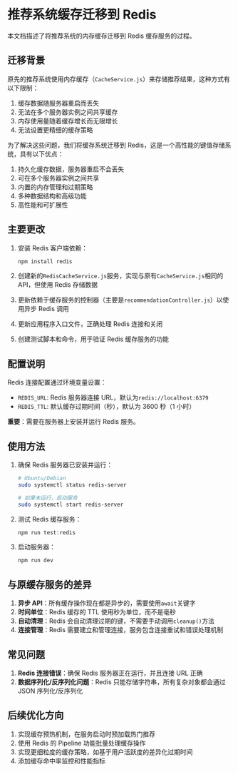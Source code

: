 # 推荐系统缓存迁移到 Redis

本文档描述了将推荐系统的内存缓存迁移到 Redis 缓存服务的过程。

## 迁移背景

原先的推荐系统使用内存缓存（`CacheService.js`）来存储推荐结果，这种方式有以下限制：

1. 缓存数据随服务器重启而丢失
2. 无法在多个服务器实例之间共享缓存
3. 内存使用量随着缓存增长而无限增长
4. 无法设置更精细的缓存策略

为了解决这些问题，我们将缓存系统迁移到 Redis，这是一个高性能的键值存储系统，具有以下优点：

1. 持久化缓存数据，服务器重启不会丢失
2. 可在多个服务器实例之间共享
3. 内置的内存管理和过期策略
4. 多种数据结构和高级功能
5. 高性能和可扩展性

## 主要更改

1. 安装 Redis 客户端依赖：

    ```bash
    npm install redis
    ```

2. 创建新的`RedisCacheService.js`服务，实现与原有`CacheService.js`相同的 API，但使用 Redis 存储数据

3. 更新依赖于缓存服务的控制器（主要是`recommendationController.js`）以使用异步 Redis 调用

4. 更新应用程序入口文件，正确处理 Redis 连接和关闭

5. 创建测试脚本和命令，用于验证 Redis 缓存服务的功能

## 配置说明

Redis 连接配置通过环境变量设置：

-   `REDIS_URL`: Redis 服务器连接 URL，默认为`redis://localhost:6379`
-   `REDIS_TTL`: 默认缓存过期时间（秒），默认为 3600 秒（1 小时）

**重要**：需要在服务器上安装并运行 Redis 服务。

## 使用方法

1. 确保 Redis 服务器已安装并运行：

    ```bash
    # Ubuntu/Debian
    sudo systemctl status redis-server

    # 如果未运行，启动服务
    sudo systemctl start redis-server
    ```

2. 测试 Redis 缓存服务：

    ```bash
    npm run test:redis
    ```

3. 启动服务器：
    ```bash
    npm run dev
    ```

## 与原缓存服务的差异

1. **异步 API**：所有缓存操作现在都是异步的，需要使用`await`关键字
2. **时间单位**：Redis 缓存的 TTL 使用秒为单位，而不是毫秒
3. **自动清理**：Redis 会自动清理过期的键，不需要手动调用`cleanup()`方法
4. **连接管理**：Redis 需要建立和管理连接，服务包含连接重试和错误处理机制

## 常见问题

1. **Redis 连接错误**：确保 Redis 服务器正在运行，并且连接 URL 正确
2. **数据序列化/反序列化问题**：Redis 只能存储字符串，所有复杂对象都会通过 JSON 序列化/反序列化

## 后续优化方向

1. 实现缓存预热机制，在服务启动时预加载热门推荐
2. 使用 Redis 的 Pipeline 功能批量处理缓存操作
3. 实现更细粒度的缓存策略，如基于用户活跃度的差异化过期时间
4. 添加缓存命中率监控和性能指标
